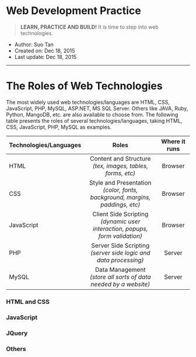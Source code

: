 # Web Development Practice

 > **LEARN, PRACTICE AND BUILD!** It is time to step into web technologies.
* Author: Suo Tan
* Created on: Dec 18, 2015
* Last update: Dec 18, 2015

---
# The Roles of Web Technologies
The most widely used web technologies/languages are HTML, CSS, JavaScript, PHP, MySQL, ASP.NET, MS SQL Server. Others like JAVA, Ruby, Python, MangoDB, etc. are also available to choose from. The following table presents the roles of several technologies/languages, taking HTML, CSS, JavaScript, PHP, MySQL as examples.

| Technologies/Languages  | Roles     | Where it runs   |
| --------------|:---------------:|:---------------:|
| HTML          | Content and Structure <br> *(tex, images, tables, forms, etc)*    | Browser   |
| CSS           | Style and Presentation<br> *(color, fonts, background, margins, paddings, etc)*     | Browser   |
| JavaScript    | Client Side Scripting <br> *(dynamic user interaction, popups, form validation)*     | Browser   |
| PHP           | Server Side Scripting  <br> *(server side logic and data processing)*    | Server    |
| MySQL         | Data Management  <br> *(store all sorts of data needed by a website)*          | Server    |

### HTML and CSS


### JavaScript


### JQuery


### Others
